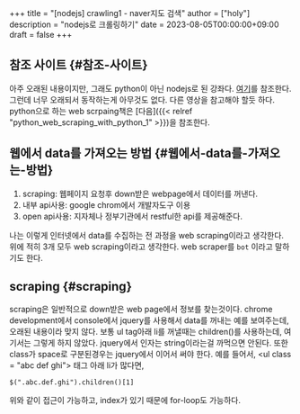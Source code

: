 +++
title = "[nodejs] crawling1 - naver지도 검색"
author = ["holy"]
description = "nodejs로 크롤링하기"
date = 2023-08-05T00:00:00+09:00
draft = false
+++

## 참조 사이트 {#참조-사이트}

아주 오래된 내용이지만, 그래도 python이 아닌 nodejs로 된
강좌다. [여기](https://www.youtube.com/watch?v=HVANBB2zRAc&list=PLqh5vK4CKWeZyaNrMmfGPJiPuGM0XX1kM)를 참조한다. 그런데 너무 오래되서 동작하는게 아무것도
없다. 다른 영상을 참고해야 할듯 하다. python으로 하는 web scrpaing책은
[다음]({{< relref "python_web_scraping_with_python_1" >}})을 참조한다.


## 웹에서 data를 가져오는 방법 {#웹에서-data를-가져오는-방법}

1.  scraping: 웹페이지 요청후 down받은 webpage에서 데이터를 꺼낸다.
2.  내부 api사용: google chrom에서 개발자도구 이용
3.  open api사용: 지자체나 정부기관에서 restful한 api를 제공해준다.

나는 이렇게 인터넷에서 data를 수집하는 전 과정을 web scraping이라고
생각한다. 위에 적히 3개 모두 web scraping이라고 생각한다. web
scraper를 `bot` 이라고 말하기도 한다.


## scraping {#scraping}

scraping은 일반적으로 down받은 web page에서 정보를 찾는것이다. chrome
development에서 console에서 jquery를 사용해서 data를 꺼내는 예를
보여주는데, 오래된 내용이라 맞지 않다. 보통 ul tag아래 li를 꺼낼때는
children()를 사용하는데, 여기서는 그렇게 하지 않았다. jquery에서
인자는 string이라는걸 까먹으면 안된다. 또한 class가 space로
구분된경우는 jquery에서 이어서 써야 한다. 예를 들어서, &lt;ul class =
"abc def ghi"&gt; 태그 아래 li가 많다면,

```emacs-lisp
$(".abc.def.ghi").children()[1]
```

위와 같이 접근이 가능하고, index가 있기 때문에 for-loop도 가능하다.
